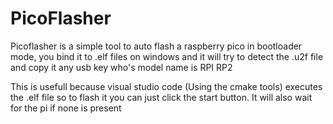 # PicoFlasher

Picoflasher is a simple tool to auto flash a raspberry pico in bootloader mode, you bind it to .elf files on windows and it will try to detect the .u2f file and copy it any usb key who's model name is RPI RP2

This is usefull because visual studio code (Using the cmake tools) executes the .elf file so to flash it you can just click the start button. It will also wait for the pi if none is present
